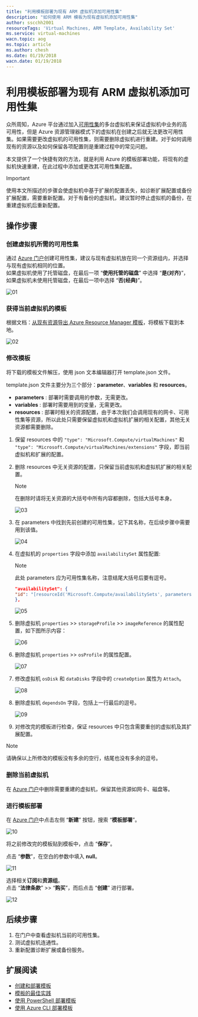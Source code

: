 ```yaml
---
title: "利用模板部署为现有 ARM 虚拟机添加可用性集"
description: "如何使用 ARM 模板为现有虚拟机添加可用性集"
author: sscchh2001
resourceTags: 'Virtual Machines, ARM Template, Availability Set'
ms.service: virtual-machines
wacn.topic: aog
ms.topic: article
ms.author: chesh
ms.date: 01/19/2018
wacn.date: 01/19/2018
---
```


# 利用模板部署为现有 ARM 虚拟机添加可用性集

众所周知，Azure 平台通过加入[可用性集](https://docs.azure.cn/zh-cn/virtual-machines/windows/manage-availability)的多台虚拟机来保证虚拟机中业务的高可用性，但是 Azure 资源管理器模式下的虚拟机在创建之后就无法更改可用性集。如果需要更改虚拟机的可用性集，则需要删除虚拟机进行重建。对于如何调用现有的资源以及如何保留各项配置则是重建过程中的常见问题。

本文提供了一个快捷有效的方法，就是利用 Azure 的模板部署功能，将现有的虚拟机快速重建，在此过程中添加或更改其可用性集配置。

> [!IMPORTANT]
> 使用本文所描述的步骤会使虚拟机中基于扩展的配置丢失，如诊断扩展配置或备份扩展配置，需要重新配置。对于有备份的虚拟机，建议暂时停止虚拟机的备份，在重建虚拟机后重新配置。

## 操作步骤

### 创建虚拟机所需的可用性集

通过 [Azure 门户](https://portal.azure.cn/)创建可用性集，建议与现有虚拟机放在同一个资源组内，并选择与现有虚拟机相同的位置。<br>
如果虚拟机使用了托管磁盘，在最后一项 “**使用托管的磁盘**” 中选择 “**是(对齐)**”，如果虚拟机未使用托管磁盘，在最后一项中选择 “**否(经典)**”。

![01](media/aog-virtual-machines-arm-howto-create-availability-set-through-template-deploy/01.png)

### 获得当前虚拟机的模板

根据文档：[从现有资源导出 Azure Resource Manager 模板](https://docs.azure.cn/zh-cn/azure-resource-manager/resource-manager-export-template#export-the-template-from-resource-group)，将模板下载到本地。

![02](media/aog-virtual-machines-arm-howto-create-availability-set-through-template-deploy/02.png)

### 修改模板

将下载的模板文件解压，使用 json 文本编辑器打开 template.json 文件。

template.json 文件主要分为三个部分：**parameter**、**variables** 和 **resources**。
    
- **parameters** : 部署时需要调用的参数，无需更改。
- **variables** : 部署时需要用到的变量，无需更改。
- **resources** : 部署时相关的资源配置，由于本次我们会调用现有的网卡、可用性集等资源，所以此处只需要保留虚拟机和虚拟机扩展的相关配置，其他无关资源都需要删除。

1. 保留 resources 中的 `"type": "Microsoft.Compute/virtualMachines"` 和 `"type": "Microsoft.Compute/virtualMachines/extensions"` 字段，即当前虚拟机和扩展的配置。

2. 删除 resources 中无关资源的配置，只保留当前虚拟机和虚拟机扩展的相关配置。

    > [!NOTE]
    > 在删除时请将无关资源的大括号中所有内容都删除，包括大括号本身。

    ![03](media/aog-virtual-machines-arm-howto-create-availability-set-through-template-deploy/03.png)

3. 在 parameters 中找到先前创建的可用性集，记下其名称，在后续步骤中需要用到该值。

    ![04](media/aog-virtual-machines-arm-howto-create-availability-set-through-template-deploy/04.png)

4. 在虚拟机的 `properties` 字段中添加 `availabilitySet` 属性配置: 
    
    > [!NOTE]
    > 此处 parameters 应为可用性集名称，注意结尾大括号后要有逗号。

    ```json
    "availabilitySet": {
    "id": "[resourceId('Microsoft.Compute/availabilitySets', parameters('availabilitySets__name'))]"
    },
    ```

    ![05](media/aog-virtual-machines-arm-howto-create-availability-set-through-template-deploy/05.png)

5. 删除虚拟机 `properties` >> `storageProfile` >> `imageReference` 的属性配置，如下图所示内容：

    ![06](media/aog-virtual-machines-arm-howto-create-availability-set-through-template-deploy/06.png)

6. 删除虚拟机 `properties` >> `osProfile` 的属性配置。

    ![07](media/aog-virtual-machines-arm-howto-create-availability-set-through-template-deploy/07.png)

7. 修改虚拟机 `osDisk` 和 `dataDisks` 字段中的 `createOption` 属性为 `Attach`。

    ![08](media/aog-virtual-machines-arm-howto-create-availability-set-through-template-deploy/08.png)

8. 删除虚拟机 `dependsOn` 字段，包括上一行最后的逗号。

    ![09](media/aog-virtual-machines-arm-howto-create-availability-set-through-template-deploy/09.png)

9. 对修改完的模板进行检查，保证 resources 中只包含需要重创的虚拟机及其扩展配置。

> [!NOTE]
> 请确保以上所修改的模板没有多余的空行，结尾也没有多余的逗号。

### 删除当前虚拟机

在 [Azure 门户](https://portal.azure.cn/)中删除需要重建的虚拟机，保留其他资源如网卡、磁盘等。

### 进行模板部署

在 [Azure 门户](https://portal.azure.cn/)中点击左侧 “**新建**” 按钮，搜索 “**模板部署**”。

![10](media/aog-virtual-machines-arm-howto-create-availability-set-through-template-deploy/10.png)

将之前修改完的模板贴到模板中，点击 “**保存**”。

点击 “**参数**”，在空白的参数中填入 **null**。

![11](media/aog-virtual-machines-arm-howto-create-availability-set-through-template-deploy/11.png)

选择相关**订阅**和**资源组**。<br>
点击 “**法律条款**” >> “**购买**”，而后点击 “**创建**” 进行部署。

![12](media/aog-virtual-machines-arm-howto-create-availability-set-through-template-deploy/12.png)

## 后续步骤

1. 在门户中查看虚拟机当前的可用性集。
2. 测试虚拟机连通性。
3. 重新配置诊断扩展或备份服务。

## 扩展阅读

- [创建和部署模板](https://docs.azure.cn/zh-cn/azure-resource-manager/resource-manager-create-first-template)
- [模板的最佳实践](https://docs.azure.cn/zh-cn/azure-resource-manager/resource-manager-template-best-practices)
- [使用 PowerShell 部署模板](https://docs.azure.cn/zh-cn/azure-resource-manager/resource-group-template-deploy)
- [使用 Azure CLI 部署模板](https://docs.azure.cn/zh-cn/azure-resource-manager/resource-group-template-deploy-cli)